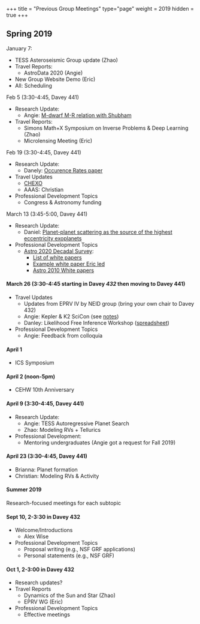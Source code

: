 +++
title = "Previous Group Meetings"
type="page"
weight = 2019
hidden = true
+++

## Spring 2019

January 7:  

   + TESS Asteroseismic Group update (Zhao)
   + Travel Reports:
      - AstroData 2020 (Angie)
   + New Group Website Demo (Eric)
   + All:  Scheduling

Feb 5 (3:30-4:45, Davey 441)

   + Research Update:
      - Angie: [M-dwarf M-R relation with Shubham](https://arxiv.org/abs/1903.00042)
   + Travel Reports:
      - Simons Math+X Symposium on Inverse Problems & Deep Learning (Zhao)
      - Microlensing Meeting (Eric)

Feb 19 (3:30-4:45,  Davey 441)

   + Research Update:
      - Danely: [Occurence Rates paper](https://arxiv.org/abs/1902.01417)
   + Travel Updates
      - [CHEXO](http://chexo.org/)
      - AAAS: Christian
   + Professional Development Topics
      - Congress & Astronomy funding

March 13 (3:45-5:00, Davey 441)

- Research Update:
   - Daniel:  [Planet-planet scattering as the source of the highest eccentricity exoplanets](https://arxiv.org/abs/1903.02564)
- Professional Development Topics
   - [Astro 2020 Decadal Survey](http://sites.nationalacademies.org/SSB/CurrentProjects/SSB_185159#community_input):
       - [List of white papers](https://data.surveygizmo.com/reportsview/?key=623127-8873173-ca931dd9d8f235b18a2ca979abc3ff0d&realtime=true)
       - [Example white paper Eric led](http://surveygizmoresponseuploads.s3.amazonaws.com/fileuploads/623127/4458621/54-358541935dc2dcd55feeec07a46c87ea_FordEricB1.pdf)
       - [Astro 2010 White papers](http://sites.nationalacademies.org/BPA/BPA_050603)

#### March 26 (3:30-4:45 starting in Davey *432* then moving to Davey 441)

- Travel Updates
   - Updates from EPRV IV by NEID group (bring your own chair to Davey 432)
   - Angie: Kepler & K2 SciCon (see [notes](meetings/keplerk2_201903))
   - Danley: Likelihood Free Inference Workshop ([spreadsheet](https://nam01.safelinks.protection.outlook.com/?url=https%3A%2F%2Fdocs.google.com%2Fspreadsheets%2Fd%2F1nF2s-SpI8Rw1567nZVWaP5I9Cf0uARsY37ZmqkD0XAM%2Fedit%3Fusp%3Dsharing&data=02%7C01%7Cebf11%40psu.edu%7C181b216c7b5647b6a67208d6b22e7d7a%7C7cf48d453ddb4389a9c1c115526eb52e%7C0%7C0%7C636892310086465067&sdata=6jdEbnFCyQCTv4hVHoTcw5mG2XGoIV72uVuZPH387mo%3D&reserved=0))
- Professional Development Topics
   - Angie: Feedback from colloquia


#### April 1

+ ICS Symposium

#### April 2 (noon-5pm)

+ CEHW 10th Anniversary

#### April 9 (3:30-4:45, Davey 441)

+ Research Update:
   - Angie: TESS Autoregressive Planet Search
   - Zhao:  Modeling RVs + Tellurics
+ Professional Development:
   - Mentoring undergraduates (Angie got a request for Fall 2019)

#### April 23 (3:30-4:45, Davey 441)
   - Brianna: Planet formation
   - Christian:  Modeling RVs & Activity

#### Summer 2019
Research-focused meetings for each subtopic

#### Sept 10, 2-3:30 in Davey 432
- Welcome/Introductions
	- Alex Wise
- Professional Development Topics
	- Proposal writing (e.g., NSF GRF applications)
	- Personal statements (e.g., NSF GRF)

#### Oct 1, 2-3:00 in Davey 432
- Research updates?
- Travel Reports
   - Dynamics of the Sun and Star (Zhao)
   - EPRV WG (Eric)
- Professional Development Topics
   - Effective meetings


